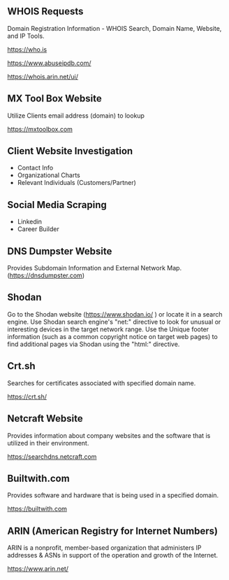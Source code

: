 ## WHOIS Requests
Domain Registration Information - WHOIS Search, Domain Name, Website, and IP Tools.

  https://who.is
  
  https://www.abuseipdb.com/
  
  https://whois.arin.net/ui/

## MX Tool Box Website 
Utilize Clients email address (domain) to lookup  

  https://mxtoolbox.com

## Client Website Investigation

- Contact Info
- Organizational Charts
- Relevant Individuals (Customers/Partner)

## Social Media Scraping
- Linkedin
- Career Builder

## DNS Dumpster Website
Provides Subdomain Information and External Network Map. (https://dnsdumpster.com)

## Shodan
Go to the Shodan website (https://www.shodan.io/ ) or locate it in a search engine.
Use Shodan search engine's "net:" directive to look for unusual or interesting devices in the target network range.
Use the Unique footer information (such as a common copyright notice on target web pages) to find additional pages via Shodan using the "html:" directive.

## Crt.sh 
Searches for certificates associated with specified domain name.

  https://crt.sh/

## Netcraft Website 
Provides information about company websites and the software that is utilized in their environment.

  https://searchdns.netcraft.com

## Builtwith.com 
Provides software and hardware that is being used in a specified domain.

  https://builtwith.com

## ARIN (American Registry for Internet Numbers)
ARIN is a nonprofit, member-based organization that administers IP addresses & ASNs in support of the operation and growth of the Internet.

  https://www.arin.net/
